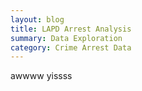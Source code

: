 ```yaml
---
layout: blog
title: LAPD Arrest Analysis
summary: Data Exploration
category: Crime Arrest Data
---
```


awwww yissss

